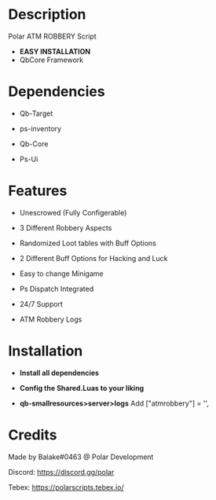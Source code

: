# Description
Polar ATM ROBBERY Script
* **EASY INSTALLATION**
* QbCore Framework



# Dependencies

-  Qb-Target

-  ps-inventory

-  Qb-Core

-  Ps-Ui



# Features

+ Unescrowed (Fully Configerable)

+ 3 Different Robbery Aspects

+ Randomized Loot tables with Buff Options

+ 2 Different Buff Options for Hacking and Luck

+ Easy to change Minigame

+ Ps Dispatch Integrated

+ 24/7 Support

+ ATM Robbery Logs



# Installation

* **Install all dependencies**

* **Config the Shared.Luas to your liking**

* **qb-smallresources>server>logs**
Add ["atmrobbery"] = '',










# Credits
Made by Balake#0463 @ Polar Development

Discord: https://discord.gg/polar

Tebex: https://polarscripts.tebex.io/